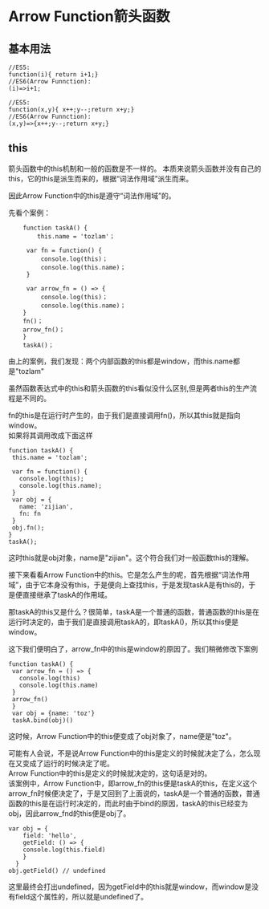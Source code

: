 # Arrow Function箭头函数 
## 基本用法
    //ES5:
    function(i){ return i+1;}
    //ES6(Arrow Funnction):
    (i)=>i+1;
    
    //ES5:
    function(x,y){ x++;y--;return x+y;}
    //ES6(Arrow Funnction):
    (x,y)=>{x++;y--;return x+y;}
    
## this
箭头函数中的this机制和一般的函数是不一样的。
本质来说箭头函数并没有自己的this，它的this是派生而来的，根据“词法作用域”派生而来。

因此Arrow Function中的this是遵守“词法作用域”的。

先看个案例：
        
        function taskA() {
            this.name = 'tozlam'；
  
         var fn = function() {
             console.log(this)；
             console.log(this.name)；
         }
  
         var arrow_fn = () => {
             console.log(this)；
             console.log(this.name)；
        }
        fn()；
        arrow_fn()；
        }
        taskA()；
     
   由上的案例，我们发现：两个内部函数的this都是window，而this.name都是"tozlam"
   
   虽然函数表达式中的this和箭头函数的this看似没什么区别,但是两者this的生产流程是不同的。
   
   fn的this是在运行时产生的，由于我们是直接调用fn()，所以其this就是指向window。<br>
   如果将其调用改成下面这样
   
    function taskA() {
     this.name = 'tozlam';
     
     var fn = function() {
       console.log(this);
       console.log(this.name);
     }
     var obj = {
       name: 'zijian',
       fn: fn
     }
     obj.fn();
    }
    taskA();
   这时this就是obj对象，name是"zijian"。这个符合我们对一般函数this的理解。
   
   接下来看看Arrow Function中的this。它是怎么产生的呢，首先根据“词法作用域”，由于它本身没有this，于是便向上查找this，于是发现taskA是有this的，于是便直接继承了taskA的作用域。
   
   那taskA的this又是什么？很简单，taskA是一个普通的函数，普通函数的this是在运行时决定的，由于我们是直接调用taskA的，即taskA()，所以其this便是window。
   
   这下我们便明白了，arrow_fn中的this是window的原因了。我们稍微修改下案例
   
    function taskA() {
     var arrow_fn = () => {
       console.log(this)
       console.log(this.name)
     }
     arrow_fn()
     }
     var obj = {name: 'toz'}
     taskA.bind(obj)()
     
   这时候，Arrow Function中的this便变成了obj对象了，name便是"toz"。
     
   可能有人会说，不是说Arrow Function中的this是定义的时候就决定了么，怎么现在又变成了运行的时候决定了呢。
   <br>Arrow Function中的this是定义的时候就决定的，这句话是对的。<br>
   该案例中，Arrow Function中，即arrow_fn的this便是taskA的this，在定义这个arrow_fn时候便决定了，于是又回到了上面说的，taskA是一个普通的函数，普通函数的this是在运行时决定的，而此时由于bind的原因，taskA的this已经变为obj，因此arrow_fnd的this便是obj了。

    var obj = {
        field: 'hello',
        getField: () => {
        console.log(this.field)
        }
      }
    obj.getField() // undefined

   这里最终会打出undefined，因为getField中的this就是window，而window是没有field这个属性的，所以就是undefined了。
